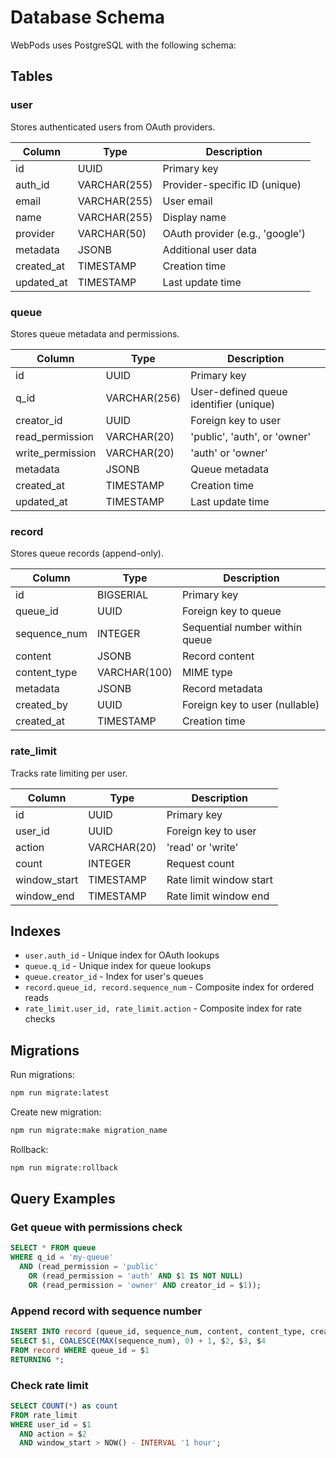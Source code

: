 # Database Schema

WebPods uses PostgreSQL with the following schema:

## Tables

### user
Stores authenticated users from OAuth providers.

| Column | Type | Description |
|--------|------|-------------|
| id | UUID | Primary key |
| auth_id | VARCHAR(255) | Provider-specific ID (unique) |
| email | VARCHAR(255) | User email |
| name | VARCHAR(255) | Display name |
| provider | VARCHAR(50) | OAuth provider (e.g., 'google') |
| metadata | JSONB | Additional user data |
| created_at | TIMESTAMP | Creation time |
| updated_at | TIMESTAMP | Last update time |

### queue
Stores queue metadata and permissions.

| Column | Type | Description |
|--------|------|-------------|
| id | UUID | Primary key |
| q_id | VARCHAR(256) | User-defined queue identifier (unique) |
| creator_id | UUID | Foreign key to user |
| read_permission | VARCHAR(20) | 'public', 'auth', or 'owner' |
| write_permission | VARCHAR(20) | 'auth' or 'owner' |
| metadata | JSONB | Queue metadata |
| created_at | TIMESTAMP | Creation time |
| updated_at | TIMESTAMP | Last update time |

### record
Stores queue records (append-only).

| Column | Type | Description |
|--------|------|-------------|
| id | BIGSERIAL | Primary key |
| queue_id | UUID | Foreign key to queue |
| sequence_num | INTEGER | Sequential number within queue |
| content | JSONB | Record content |
| content_type | VARCHAR(100) | MIME type |
| metadata | JSONB | Record metadata |
| created_by | UUID | Foreign key to user (nullable) |
| created_at | TIMESTAMP | Creation time |

### rate_limit
Tracks rate limiting per user.

| Column | Type | Description |
|--------|------|-------------|
| id | UUID | Primary key |
| user_id | UUID | Foreign key to user |
| action | VARCHAR(20) | 'read' or 'write' |
| count | INTEGER | Request count |
| window_start | TIMESTAMP | Rate limit window start |
| window_end | TIMESTAMP | Rate limit window end |

## Indexes

- `user.auth_id` - Unique index for OAuth lookups
- `queue.q_id` - Unique index for queue lookups
- `queue.creator_id` - Index for user's queues
- `record.queue_id, record.sequence_num` - Composite index for ordered reads
- `rate_limit.user_id, rate_limit.action` - Composite index for rate checks

## Migrations

Run migrations:
```bash
npm run migrate:latest
```

Create new migration:
```bash
npm run migrate:make migration_name
```

Rollback:
```bash
npm run migrate:rollback
```

## Query Examples

### Get queue with permissions check
```sql
SELECT * FROM queue 
WHERE q_id = 'my-queue' 
  AND (read_permission = 'public' 
    OR (read_permission = 'auth' AND $1 IS NOT NULL)
    OR (read_permission = 'owner' AND creator_id = $1));
```

### Append record with sequence number
```sql
INSERT INTO record (queue_id, sequence_num, content, content_type, created_by)
SELECT $1, COALESCE(MAX(sequence_num), 0) + 1, $2, $3, $4
FROM record WHERE queue_id = $1
RETURNING *;
```

### Check rate limit
```sql
SELECT COUNT(*) as count
FROM rate_limit
WHERE user_id = $1 
  AND action = $2
  AND window_start > NOW() - INTERVAL '1 hour';
```